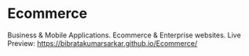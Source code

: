 # Ecommerce
Business &amp; Mobile Applications. Ecommerce &amp; Enterprise websites.
Live Preview:
https://bibratakumarsarkar.github.io/Ecommerce/

